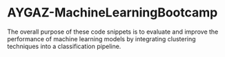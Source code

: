 # AYGAZ-MachineLearningBootcamp
The overall purpose of these code snippets is to evaluate and improve the performance of machine learning models by integrating clustering techniques into a classification pipeline. 
